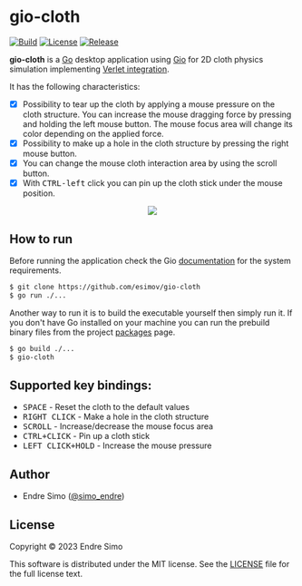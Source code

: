 # gio-cloth
[![Build](https://github.com/esimov/gio-cloth/actions/workflows/build.yml/badge.svg)](https://github.com/esimov/gio-cloth/actions/workflows/build.yml)
[![License](https://img.shields.io/github/license/esimov/gio-cloth)](./LICENSE)
[![Release](https://img.shields.io/badge/release-v1.0.1-blue.svg)](https://github.com/esimov/gio-cloth/releases/tag/v1.0.1)

**gio-cloth** is a [Go](https://golang.org/) desktop application using [Gio](https://gioui.org) for 2D cloth physics simulation implementing [Verlet integration](https://en.wikipedia.org/wiki/Verlet_inteegration).

It has the following characteristics:
- [x] Possibility to tear up the cloth by applying a mouse pressure on the cloth structure. You can increase the mouse dragging force by pressing and holding the left mouse button. The mouse focus area will change its color depending on the applied force.
- [x] Possibility to make up a hole in the cloth structure by pressing the right mouse button.
- [x] You can change the mouse cloth interaction area by using the scroll button.
- [x] With <kbd>CTRL-left</kbd> click you can pin up the cloth stick under the mouse position.

<p align="center"><img src="./cloth-sim.gif"/></p>

## How to run
Before running the application check the Gio [documentation](https://gioui.org/doc/install) for the system requirements.

```bash
$ git clone https://github.com/esimov/gio-cloth
$ go run ./...
```

Another way to run it is to build the executable yourself then simply run it. If you don't have Go installed on your machine you can run the prebuild binary files from the project [packages](https://github.com/esimov/gio-cloth/packages) page.

```bash
$ go build ./...
$ gio-cloth
```

## Supported key bindings:
* <kbd>SPACE</kbd> - Reset the cloth to the default values
* <kbd>RIGHT CLICK</kbd> - Make a hole in the cloth structure
* <kbd>SCROLL</kbd> - Increase/decrease the mouse focus area
* <kbd>CTRL+CLICK</kbd> - Pin up a cloth stick
* <kbd>LEFT CLICK+HOLD</kbd> - Increase the mouse pressure

## Author
* Endre Simo ([@simo_endre](https://twitter.com/simo_endre))

## License
Copyright © 2023 Endre Simo

This software is distributed under the MIT license. See the [LICENSE](https://github.com/esimov/gio-cloth/blob/master/LICENSE) file for the full license text.
